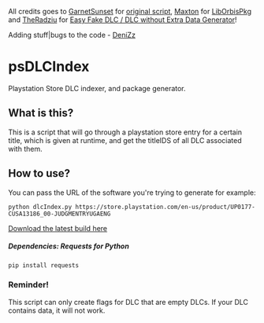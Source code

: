 All credits goes to [GarnetSunset](https://github.com/GarnetSunset) for [original script](https://github.com/GarnetSunset/psDLCIndex), [Maxton](https://github.com/maxton) for [LibOrbisPkg](https://github.com/maxton/LibOrbisPkg) and [TheRadziu](https://github.com/TheRadziu) for [Easy Fake DLC / DLC without Extra Data Generator](https://gist.github.com/TheRadziu/b7321fdf2672197d14b87eeb2a5bd919)!

Adding stuff|bugs to the code - [DeniZz](https://github.com/krugdenis)

# psDLCIndex
Playstation Store DLC indexer, and package generator.

## What is this?
This is a script that will go through a playstation store entry for a certain title, which is given at runtime, 
and get the titleIDS of all DLC associated with them. 

## How to use?
You can pass the URL of the software you're trying to generate for example:

```python dlcIndex.py https://store.playstation.com/en-us/product/UP0177-CUSA13186_00-JUDGMENTRYUGAENG```

[Download the latest build here](https://github.com/GarnetSunset/psDLCIndex/actions/workflows/main.yaml)

##### Dependencies: Requests for Python
```pip install requests```

### Reminder!

This script can only create flags for DLC that are empty DLCs. 
If your DLC contains data, it will not work.